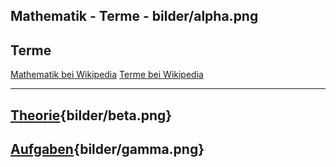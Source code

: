
Mathematik - Terme - bilder/alpha.png
---
## Terme

[Mathematik bei Wikipedia](https://de.wikipedia.org/wiki/Mathematik)
[Terme bei Wikipedia](https://de.wikipedia.org/wiki/Term)

---
## [Theorie](theorie.md){bilder/beta.png}
## [Aufgaben](aufgaben.md){bilder/gamma.png}
